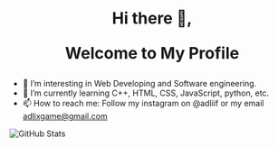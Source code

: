 <h1 align="center"> Hi there 👋,

Welcome to My Profile</h1> 


- 🔭 I’m interesting in Web Developing and Software engineering.
- 🌱 I’m currently learning C++, HTML, CSS, JavaScript, python, etc.  
- 📫 How to reach me: Follow my instagram on @adliif or my email adlixgame@gmail.com


![GitHub Stats](https://github-readme-stats.vercel.app/api?username=adliif&theme=tokyonight)
